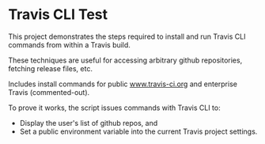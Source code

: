 # Travis CLI Test

This project demonstrates the steps required to install and run Travis CLI commands from within a Travis build.

These techniques are useful for accessing arbitrary github repositories, fetching release files, etc.

Includes install commands for public www.travis-ci.org and enterprise Travis (commented-out).

To prove it works, the script issues commands with Travis CLI to:
 - Display the user's list of github repos, and
 - Set a public environment variable into the current Travis project settings.
